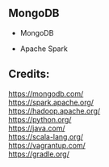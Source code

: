 MongoDB 
-------

- MongoDB

- Apache Spark

Credits:
--------
https://mongodb.com/  
https://spark.apache.org/  
https://hadoop.apache.org/  
https://python.org/  
https://java.com/  
https://scala-lang.org/  
https://vagrantup.com/  
https://gradle.org/